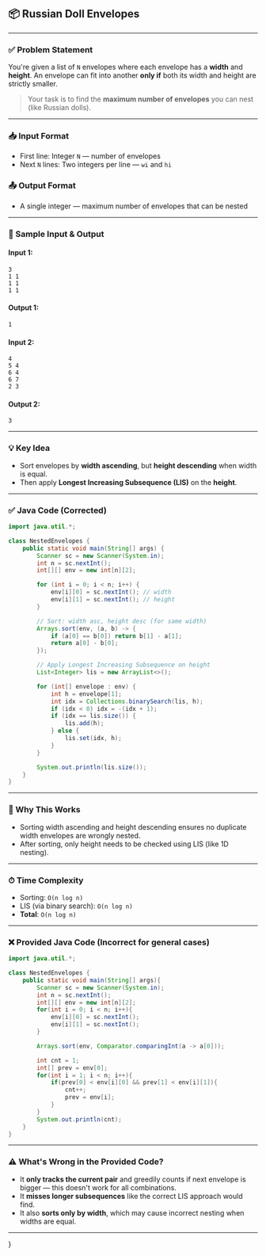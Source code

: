 
## 📦 Russian Doll Envelopes

---

### ✅ Problem Statement

You're given a list of `N` envelopes where each envelope has a **width** and **height**.
An envelope can fit into another **only if** both its width and height are strictly smaller.

> Your task is to find the **maximum number of envelopes** you can nest (like Russian dolls).

---

### 📥 Input Format

* First line: Integer `N` — number of envelopes
* Next `N` lines: Two integers per line — `wi` and `hi`

### 📤 Output Format

* A single integer — maximum number of envelopes that can be nested

---

### 🔁 Sample Input & Output

#### Input 1:

```
3
1 1
1 1
1 1
```

#### Output 1:

```
1
```

#### Input 2:

```
4
5 4
6 4
6 7
2 3
```

#### Output 2:

```
3
```

---

### 💡 Key Idea

* Sort envelopes by **width ascending**, but **height descending** when width is equal.
* Then apply **Longest Increasing Subsequence (LIS)** on the **height**.

---

### ✅ Java Code (Corrected)

```java
import java.util.*;

class NestedEnvelopes {
    public static void main(String[] args) {
        Scanner sc = new Scanner(System.in);
        int n = sc.nextInt();
        int[][] env = new int[n][2];

        for (int i = 0; i < n; i++) {
            env[i][0] = sc.nextInt(); // width
            env[i][1] = sc.nextInt(); // height
        }

        // Sort: width asc, height desc (for same width)
        Arrays.sort(env, (a, b) -> {
            if (a[0] == b[0]) return b[1] - a[1];
            return a[0] - b[0];
        });

        // Apply Longest Increasing Subsequence on height
        List<Integer> lis = new ArrayList<>();

        for (int[] envelope : env) {
            int h = envelope[1];
            int idx = Collections.binarySearch(lis, h);
            if (idx < 0) idx = -(idx + 1);
            if (idx == lis.size()) {
                lis.add(h);
            } else {
                lis.set(idx, h);
            }
        }

        System.out.println(lis.size());
    }
}
```

---

### 🧠 Why This Works

* Sorting width ascending and height descending ensures no duplicate width envelopes are wrongly nested.
* After sorting, only height needs to be checked using LIS (like 1D nesting).

---

### ⏱ Time Complexity

* Sorting: `O(n log n)`
* LIS (via binary search): `O(n log n)`
* **Total**: `O(n log n)`

---

### ❌ Provided Java Code (Incorrect for general cases)

```java
import java.util.*;

class NestedEnvelopes {
    public static void main(String[] args){
        Scanner sc = new Scanner(System.in);
        int n = sc.nextInt();
        int[][] env = new int[n][2];
        for(int i = 0; i < n; i++){
            env[i][0] = sc.nextInt();
            env[i][1] = sc.nextInt();
        }

        Arrays.sort(env, Comparator.comparingInt(a -> a[0]));

        int cnt = 1;
        int[] prev = env[0];
        for(int i = 1; i < n; i++){
            if(prev[0] < env[i][0] && prev[1] < env[i][1]){
                cnt++;
                prev = env[i];
            }
        }
        System.out.println(cnt);
    }
}
```

---

### ⚠️ What's Wrong in the Provided Code?

* It **only tracks the current pair** and greedily counts if next envelope is bigger — this doesn't work for all combinations.
* It **misses longer subsequences** like the correct LIS approach would find.
* It also **sorts only by width**, which may cause incorrect nesting when widths are equal.


---
}